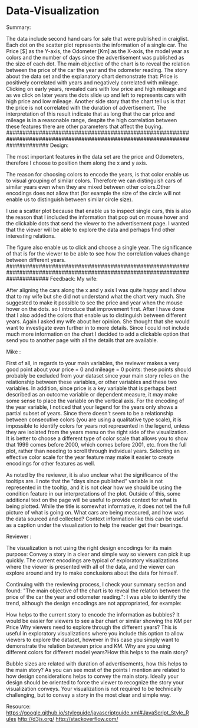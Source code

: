 # Data-Visualization
Summary:

The data include second hand cars for sale that were published in craiglist. Each dot on the scatter plot represents the information of a single car. The Price [$] as the Y-axis, the Odometer [Km] as the X-axis, the model year as colors and the number of days since the advertisement was published as the size of each dot. The main objective of the chart is to reveal the relation between the price of the car the year and the odometer reading. The story about the data set and the explanatory chart demonstrate that: Price is positively correlated with years and negatively correlated with mileage. Clicking on early years, revealed cars with low price and high mileage and as we click on later years the dots slide up and left to represents cars with high price and low mileage. Another side story that the chart tell us is that the price is not correlated with the duration of advertisement. The interpretation of this result indicate that as long that the car price and mileage is in a reasonable range, despite the high correlation between these features there are other parameters that affect the buying.
#############################################################################################################################
Design: 

The most important features in the data set are the price and Odometers, therefore I choose to position them along the x and y axis.

The reason for choosing colors to encode the years, is that color enable us to visual grouping of similar colors. Therefore we can distinguish cars of similar years even when they are mixed between other colors.Other encodings does not allow that (for example the size of the circle will not enable us to distinguish between similar circle size). 

I use a scatter plot because that enable us to inspect single cars, this is also the reason that I included the information that pop out on mouse hover and the clickable dots that send the viewer to the advertisement page. I wanted that the viewer will be able to explore the data and perhaps find other interesting relations. 

The figure also enable us to click and choose a single year. The significance of that is for the viewer to be able to see how the correlation values change between different  years.
#############################################################################################################################
Feedback: 
My wife:

After aligning the cars along the x and y axis I was quite happy and I show that to my wife but she did not understand what the chart very much. She suggested to make it possible to see the price and year when the mouse hover on the dots. so I introduce that improvement first.
After I have done that I also added the colors that enable us to distinguish between different years. Again I asked my wife about her opinion. She thought that she would want to investigate even further in to more details. Since I could not include much more information on the chart I decided to add a clickable option that send you to another page with all the details that are available.

Mike :

First of all, in regards to your main variables, the reviewer makes a very good point about your price = 0 and mileage = 0 points: these points should probably be excluded from your dataset since your main story relies on the relationship between these variables, or other variables and these two variables. In addition, since price is a key variable that is perhaps best described as an outcome variable or dependent measure, it may make some sense to place the variable on the vertical axis. For the encoding of the year variable, I noticed that your legend for the years only shows a partial subset of years. Since there doesn't seem to be a relationship between consecutive colors (you are using a qualitative type scale), it is impossible to identify colors for years not represented in the legend, unless they are isolated from the years menu on the right side of the visualization. It is better to choose a different type of color scale that allows you to show that 1999 comes before 2000, which comes before 2001, etc. from the full plot, rather than needing to scroll through individual years. Selecting an effective color scale for the year feature may make it easier to create encodings for other features as well.

As noted by the reviewer, it is also unclear what the significance of the tooltips are. I note that the "days since published" variable is not represented in the tooltip, and it is not clear how we should be using the condition feature in our interpretations of the plot. Outside of this, some additional text on the page will be useful to provide context for what is being plotted. While the title is somewhat informative, it does not tell the full picture of what is going on. What cars are being measured, and how was the data sourced and collected? Context information like this can be useful as a caption under the visualization to help the reader get their bearings.


Reviewer :

The visualization is not using the right design encodings for its main purpose: Convey a story in a clear and simple way so viewers can pick it up quickly. The current encodings are typical of exploratory visualizations where the viewer is presented with all of the data, and the viewer can explore around and try to make conclusions about the data for himself.

Continuing with the reviewing process, I check your summary section and found: "The main objective of the chart is to reveal the relation between the price of the car the year and odometer reading.": I was able to identify the trend, although the design encodings are not appropriated, for example:

How helps to the current story to encode the information as bubbles? It would be easier for viewers to see a bar chart or similar showing the KM per Price
Why viewers need to explore through the different years? This is useful in exploratory visualizations where you include this option to allow viewers to explore the dataset, however in this case you simply want to demonstrate the relation between price and KM.
Why are you using different colors for different model years?How this helps to the main story?

Bubble sizes are related with duration of advertisements, how this helps to the main story?
As you can see most of the points I mention are related to how design considerations helps to convey the main story. Ideally your design should be oriented to force the viewer to recognize the story your visualization conveys. Your visualization is not required to be technically challenging, but to convey a story in the most clear and simple way.


Resource: 
https://google.github.io/styleguide/javascriptguide.xml#JavaScript_Style_Rules
http://d3js.org/
http://stackoverflow.com/




